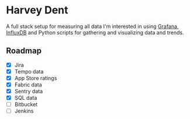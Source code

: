 # Harvey Dent

A full stack setup for measuring all data I'm interested in using [Grafana][grafana], [InfluxDB][influx] and Python scripts for gathering and visualizing data and trends.

## Roadmap

- [x] Jira
- [x] Tempo data
- [x] App Store ratings
- [x] Fabric data
- [x] Sentry data
- [x] SQL data
- [ ] Bitbucket
- [ ] Jenkins

[grafana]: https://grafana.com/
[influx]: https://www.influxdata.com/

